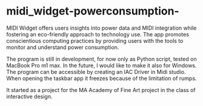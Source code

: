 # midi_widget-powerconsumption-
MIDI Widget offers users insights into power data and MIDI integration while fostering an eco-friendly approach to technology use. The app promotes conscientious computing practices by providing users with the tools to monitor and understand power consumption.

The program is still in development, for now only as Python script, tested on MacBook Pro m1 max. In the future, I would like to make it also for Windows.
The program can be accessible by creating an IAC Driver in Midi studio.
When opening the taskbar app it freezes because of the limitation of rumps.

It started as a project for the MA Academy of Fine Art project in the class of interactive design.
